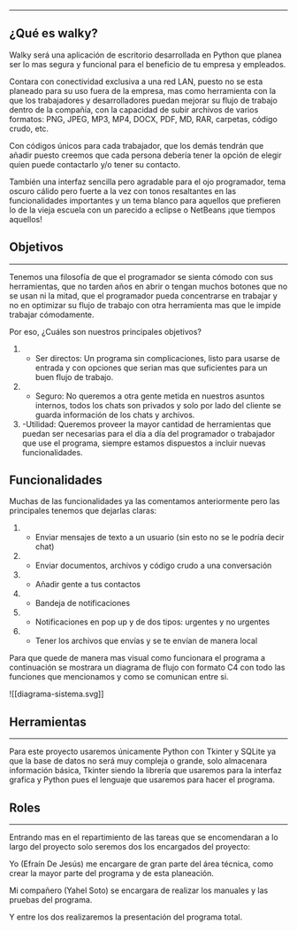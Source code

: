 ___
## ¿Qué es walky?

Walky será una aplicación de escritorio desarrollada en Python que planea ser lo mas segura y funcional para el beneficio de tu empresa y empleados.

Contara con conectividad exclusiva a una red LAN, puesto no se esta planeado para su uso fuera de la empresa, mas como herramienta con la que los trabajadores y desarrolladores puedan mejorar su flujo de trabajo dentro de la compañía, con la capacidad de subir archivos de varios formatos: PNG, JPEG, MP3, MP4, DOCX, PDF, MD, RAR, carpetas, código crudo, etc.

Con códigos únicos para cada trabajador, que los demás tendrán que añadir puesto creemos que cada persona debería tener la opción de elegir quien puede contactarlo y/o tener su contacto.

También una interfaz sencilla pero agradable para el ojo programador, tema oscuro cálido pero fuerte a la vez con tonos resaltantes en las funcionalidades importantes y un tema blanco para aquellos que prefieren lo de la vieja escuela con un parecido a eclipse o NetBeans ¡que tiempos aquellos!

## Objetivos
___
Tenemos una filosofía de que el programador se sienta cómodo con sus herramientas, que no tarden años en abrir o tengan muchos botones que no se usan ni la mitad, que el programador pueda concentrarse en trabajar y no en optimizar su flujo de trabajo con otra herramienta mas que le impide trabajar cómodamente.

Por eso, ¿Cuáles son nuestros principales objetivos?

1. - Ser directos: Un programa sin complicaciones, listo para usarse de entrada y con opciones que serian mas que suficientes para un buen flujo de trabajo.
2. - Seguro: No queremos a otra gente metida en nuestros asuntos internos, todos los chats son privados y solo por lado del cliente se guarda información de los chats y archivos.
3. -Utilidad: Queremos proveer la mayor cantidad de herramientas que puedan ser necesarias para el día a día del programador o trabajador que use el programa, siempre estamos dispuestos a incluir nuevas funcionalidades.


## Funcionalidades
Muchas de las funcionalidades ya las comentamos anteriormente pero las principales tenemos que dejarlas claras:

1. - Enviar mensajes de texto a un usuario (sin esto no se le podría decir chat)
2. - Enviar documentos, archivos y código crudo a una conversación
3. - Añadir gente a tus contactos
4. - Bandeja de notificaciones
5. - Notificaciones en pop up y de dos tipos: urgentes y no urgentes
6. - Tener los archivos que envías y se te envían de manera local

Para que quede de manera mas visual como funcionara el programa a continuación se mostrara un diagrama de flujo con formato C4 con todo las funciones que mencionamos y como se comunican entre si.





![[diagrama-sistema.svg]]

## Herramientas
___
Para este proyecto usaremos únicamente Python con Tkinter y SQLite ya que la base de datos no será muy compleja o grande, solo almacenara información básica, Tkinter siendo la librería que usaremos para la interfaz grafica y Python pues el lenguaje que usaremos para hacer el programa.


## Roles
___
Entrando mas en el repartimiento de las tareas que se encomendaran a lo largo del proyecto solo seremos dos los encargados del proyecto:

Yo (Efraín De Jesús) me encargare de gran parte del área técnica, como crear la mayor parte del programa y de esta planeación.

Mi compañero (Yahel Soto) se encargara de realizar los manuales y las pruebas del programa.

Y entre los dos realizaremos la presentación del programa total.
